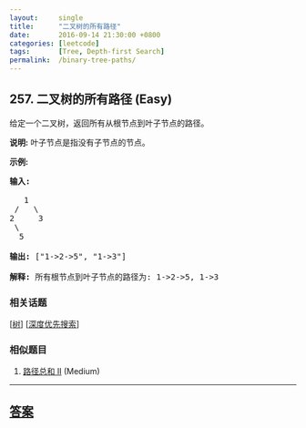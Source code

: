 ```yaml
---
layout:     single
title:      "二叉树的所有路径"
date:       2016-09-14 21:30:00 +0800
categories: [leetcode]
tags:       [Tree, Depth-first Search]
permalink:  /binary-tree-paths/
---
```


## 257. 二叉树的所有路径 (Easy)

<p>给定一个二叉树，返回所有从根节点到叶子节点的路径。</p>

<p><strong>说明:</strong>&nbsp;叶子节点是指没有子节点的节点。</p>

<p><strong>示例:</strong></p>

<pre><strong>输入:</strong>

   1
 /   \
2     3
 \
  5

<strong>输出:</strong> [&quot;1-&gt;2-&gt;5&quot;, &quot;1-&gt;3&quot;]

<strong>解释:</strong> 所有根节点到叶子节点的路径为: 1-&gt;2-&gt;5, 1-&gt;3</pre>

### 相关话题
  [[树](https://github.com/openset/leetcode/tree/master/tag/tree/README.md)]
  [[深度优先搜索](https://github.com/openset/leetcode/tree/master/tag/depth-first-search/README.md)]

### 相似题目
  1. [路径总和 II](/path-sum-ii) (Medium)

---

## [答案](https://github.com/openset/leetcode/tree/master/problems/binary-tree-paths)
